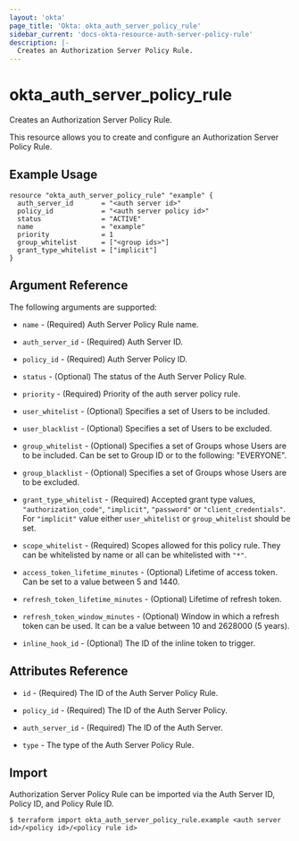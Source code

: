 ```yaml
---
layout: 'okta'
page_title: 'Okta: okta_auth_server_policy_rule'
sidebar_current: 'docs-okta-resource-auth-server-policy-rule'
description: |-
  Creates an Authorization Server Policy Rule.
---
```


# okta_auth_server_policy_rule

Creates an Authorization Server Policy Rule.

This resource allows you to create and configure an Authorization Server Policy Rule.

## Example Usage

```hcl
resource "okta_auth_server_policy_rule" "example" {
  auth_server_id       = "<auth server id>"
  policy_id            = "<auth server policy id>"
  status               = "ACTIVE"
  name                 = "example"
  priority             = 1
  group_whitelist      = ["<group ids>"]
  grant_type_whitelist = ["implicit"]
}
```

## Argument Reference

The following arguments are supported:

- `name` - (Required) Auth Server Policy Rule name.

- `auth_server_id` - (Required) Auth Server ID.

- `policy_id` - (Required) Auth Server Policy ID.

- `status` - (Optional) The status of the Auth Server Policy Rule.

- `priority` - (Required) Priority of the auth server policy rule.

- `user_whitelist` - (Optional) Specifies a set of Users to be included.

- `user_blacklist` - (Optional) Specifies a set of Users to be excluded.

- `group_whitelist` - (Optional) Specifies a set of Groups whose Users are to be included. Can be set to Group ID or to the following: "EVERYONE".

- `group_blacklist` - (Optional) Specifies a set of Groups whose Users are to be excluded.

- `grant_type_whitelist` - (Required) Accepted grant type values, `"authorization_code"`, `"implicit"`, `"password"` or `"client_credentials"`. For `"implicit"` value either `user_whitelist` or `group_whitelist` should be set.

- `scope_whitelist` - (Required) Scopes allowed for this policy rule. They can be whitelisted by name or all can be whitelisted with `"*"`.

- `access_token_lifetime_minutes` - (Optional) Lifetime of access token. Can be set to a value between 5 and 1440.

- `refresh_token_lifetime_minutes` - (Optional) Lifetime of refresh token.

- `refresh_token_window_minutes` - (Optional) Window in which a refresh token can be used. It can be a value between 10 and 2628000 (5 years).

- `inline_hook_id` - (Optional) The ID of the inline token to trigger.

## Attributes Reference

- `id` - (Required) The ID of the Auth Server Policy Rule.

- `policy_id` - (Required) The ID of the Auth Server Policy.

- `auth_server_id` - (Required) The ID of the Auth Server.

- `type` - The type of the Auth Server Policy Rule.

## Import

Authorization Server Policy Rule can be imported via the Auth Server ID, Policy ID, and Policy Rule ID.

```
$ terraform import okta_auth_server_policy_rule.example <auth server id>/<policy id>/<policy rule id>
```
